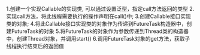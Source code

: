 1.创建一个实现Callable的实现类, 可以通过设置泛型，指定call方法返回的类型
2.实现call方法，将此线程需要执行的操作声明在call()中;
3.创建Callable接口实现类的对象;
4.将此Callable接口实现类的对象作为传递到FutureTask构造器中，创建FutureTask的对象
5.将FutureTask的对象作为参数传递到Thread类的构造器中，创建Thread对象，并调用start()
6.调用FutureTask对象的get方法，获取子线程执行结束后的返回值